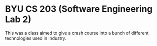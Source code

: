 # BYU CS 203 (Software Engineering Lab 2)

This was a class aimed to give a crash course into a bunch of different technologies used in industry.
